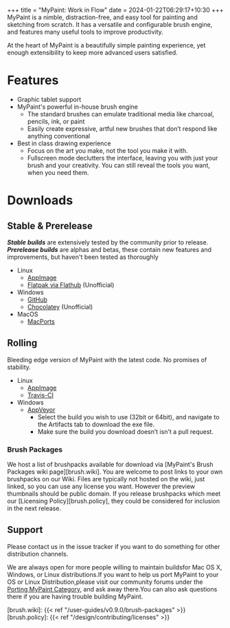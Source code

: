 +++
title = "MyPaint: Work in Flow"
date = 2024-01-22T06:29:17+10:30
+++
MyPaint is a nimble, distraction-free, and easy tool for painting and sketching
from scratch. It has a versatile and configurable brush engine, and features
many useful tools to improve productivity.<!--more-->

At the heart of MyPaint is a beautifully simple painting experience, yet enough
extensibility to keep more advanced users satisfied.

# Features
- Graphic tablet support
- MyPaint's powerful in-house brush engine
	- The standard brushes can emulate traditional media like charcoal, 
pencils, ink, or paint
	- Easily create expressive, artful new brushes that don’t respond like
anything conventional
- Best in class drawing experience
	- Focus on the art you make, not the tool you make it with.
	- Fullscreen mode declutters the interface, leaving you with just your 
brush and your creativity. You can still reveal the tools you want, 
when you need them.


# Downloads

## Stable & Prerelease
***Stable builds*** are extensively tested by the community prior to release. ***Prerelease
builds*** are alphas and betas, these contain new features and improvements, but
haven't been tested as thoroughly

- Linux
	- [AppImage][downloads.releases]
	- [Flatpak via Flathub][linux.flatpak] (Unofficial)
- Windows
	- [GitHub][downloads.releases]
	- [Chocolatey][choco.prerel] (Unofficial)
- MacOS
	- [MacPorts][mac.ports]

## Rolling
Bleeding edge version of MyPaint with the latest code. No promises of stability.
- Linux
	- [AppImage][linux.rolling]
	- [Travis-CI][source.travis]
- Windows
	- [AppVeyor][source.appveyor]
        - Select the build you wish to use (32bit or 64bit), and navigate to the
Artifacts tab to download the exe file.
        - Make sure the build you download doesn’t isn't a pull request.

### Brush Packages
We host a list of brushpacks available for download via [MyPaint's Brush Packages wiki page][brush.wiki].
You are welcome to post links to your own brushpacks on our Wiki. Files are typically
not hosted on the wiki, just linked, so you can use any license you want. However
the preview thumbnails should be public domain. If you release brushpacks which
meet our [Licensing Policy][brush.policy], they could be considered for inclusion
in the next release.

## Support
Please contact us in the issue tracker if you want to do something
for other distribution channels.

We are always open for more people willing to maintain buildsfor Mac 
OS X, Windows, or Linux distributions.If you want to help us port 
MyPaint to your OS or Linux Distribution,please visit our community 
forums under the [Porting MyPaint Category][source.porting], and ask away 
there.You can also ask questions there if you are having trouble 
building MyPaint.

[downloads.releases]: https://github.com/mypaint/mypaint/releases

[choco.prerel]: https://chocolatey.org/packages/mypaint/
[choco.stable]: https://chocolatey.org/packages/mypaint/1.2.1

[linux.flatpak]: https://flathub.org/repo/appstream/org.mypaint.MyPaint.flatpakref
[linux.rolling]: https://github.com/mypaint/mypaint-appimage/releases
[linux.build]: https://github.com/mypaint/mypaint/blob/master/README_LINUX.md

[mac.ports]: https://www.macports.org/ports.php?by=name&substr=MyPaint

[windows.tumagonx]: http://www.opensourcepack.blogspot.fr/2013/01/mypaint-and-pygi.html

[source.github]: https://github.com/mypaint
[source.build]: https://github.com/mypaint/mypaint/blob/master/README.md
[source.porting]: http://community.mypaint.org/c/development/porting
[source.travis]: https://travis-ci.org/mypaint
[source.appveyor]: https://ci.appveyor.com/project/achadwick/mypaint

[brush.wiki]: {{< ref "/user-guides/v0.9.0/brush-packages" >}}
[brush.policy]: {{< ref "/design/contributing/licenses" >}}
